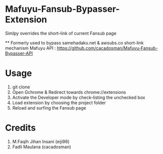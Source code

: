 # Mafuyu-Fansub-Bypasser-Extension
Simlpy overrides the short-link of current Fansub page 

** Formerly used to bypass samehadaku.net & awsubs.co short-link mechanism
Mafuyu API : https://github.com/cacadosman/Mafuyu-Fansub-Bypasser-API

# Usage
1. git clone
2. Open Gchrome & Redirect towards chrome://extensions
3. Activate the Developer mode by check-listing the unchecked box
4. Load extension by choosing the project folder
5. Reload and surfing the Fansub page

# Credits
1. M.Faqih Jihan Insani (eiji98)
2. Fadli Maulana (cacadosman)
